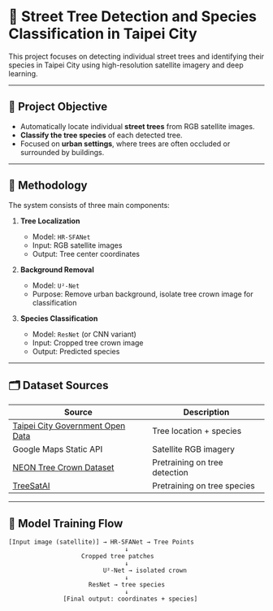 # 🌳 Street Tree Detection and Species Classification in Taipei City

This project focuses on detecting individual street trees and identifying their species in Taipei City using high-resolution satellite imagery and deep learning.

---

## 📌 Project Objective

- Automatically locate individual **street trees** from RGB satellite images.
- **Classify the tree species** of each detected tree.
- Focused on **urban settings**, where trees are often occluded or surrounded by buildings.

---

## 🧠 Methodology

The system consists of three main components:

1. **Tree Localization**  
   - Model: `HR-SFANet`  
   - Input: RGB satellite images  
   - Output: Tree center coordinates

2. **Background Removal**  
   - Model: `U²-Net`  
   - Purpose: Remove urban background, isolate tree crown image for classification

3. **Species Classification**  
   - Model: `ResNet` (or CNN variant)  
   - Input: Cropped tree crown image  
   - Output: Predicted species

---

## 🗂️ Dataset Sources

| Source | Description |
|--------|-------------|
| [Taipei City Government Open Data](https://data.gov.tw/) | Tree location + species |
| Google Maps Static API | Satellite RGB imagery |
| [NEON Tree Crown Dataset](https://zenodo.org/record/6598391) | Pretraining on tree detection |
| [TreeSatAI](https://zenodo.org/record/6780578) | Pretraining on tree species |

---

## 🧪 Model Training Flow

```text
[Input image (satellite)] → HR-SFANet → Tree Points
                                ↓
                    Cropped tree patches
                                ↓
                          U²-Net → isolated crown
                                ↓
                      ResNet → tree species
                                ↓
               [Final output: coordinates + species]